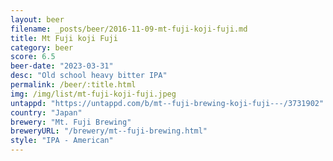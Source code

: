 ```yaml
---
layout: beer
filename: _posts/beer/2016-11-09-mt-fuji-koji-fuji.md
title: Mt Fuji koji Fuji
category: beer
score: 6.5
beer-date: "2023-03-31"
desc: "Old school heavy bitter IPA"
permalink: /beer/:title.html
img: /img/list/mt-fuji-koji-fuji.jpeg
untappd: "https://untappd.com/b/mt--fuji-brewing-koji-fuji---/3731902"
country: "Japan"
brewery: "Mt. Fuji Brewing"
breweryURL: "/brewery/mt--fuji-brewing.html"
style: "IPA - American"
---
```

